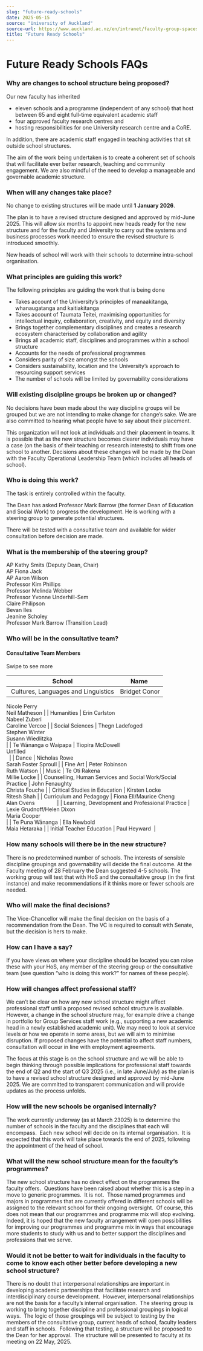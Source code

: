 ```yaml
---
slug: "future-ready-schools"
date: 2025-05-15
source: "University of Auckland"
source-url: https://www.auckland.ac.nz/en/intranet/faculty-group-spaces/arts-education/improvement-transformation/future-ready-schools.html
title: "Future Ready Schools"
---
```


# Future Ready Schools FAQs

### Why are changes to school structure being proposed?

Our new faculty has inherited

- eleven schools and a programme (independent of any school) that host between 65 and eight full-time equivalent academic staff
- four approved faculty research centres and
- hosting responsibilities for one University research centre and a CoRE.

In addition, there are academic staff engaged in teaching activities that sit outside school structures.

The aim of the work being undertaken is to create a coherent set of schools that will facilitate ever better research, teaching and community engagement. We are also mindful of the need to develop a manageable and governable academic structure.

### When will any changes take place?

No change to existing structures will be made until **1 January 2026**.

The plan is to have a revised structure designed and approved by mid-June 2025. This will allow six months to appoint new heads ready for the new structure and for the faculty and University to carry out the systems and business processes work needed to ensure the revised structure is introduced smoothly.

New heads of school will work with their schools to determine intra-school organisation.

### What principles are guiding this work?

The following principles are guiding the work that is being done

- Takes account of the University’s principles of manaakitanga, whanaugatanga and kaitiakitanga
- Takes account of Taumata Teitei, maximising opportunities for intellectual inquiry, collaboration, creativity, and equity and diversity
- Brings together complementary disciplines and creates a research ecosystem characterised by collaboration and agility
- Brings all academic staff, disciplines and programmes within a school structure
- Accounts for the needs of professional programmes
- Considers parity of size amongst the schools
- Considers sustainability, location and the University’s approach to resourcing support services
- The number of schools will be limited by governability considerations

### Will existing discipline groups be broken up or changed?

No decisions have been made about the way discipline groups will be grouped but we are not intending to make change for change’s sake. We are also committed to hearing what people have to say about their placement.

This organization will not look at individuals and their placement in teams. It is possible that as the new structure becomes clearer individuals may have a case (on the basis of their teaching or research interests) to shift from one school to another. Decisions about these changes will be made by the Dean with the Faculty Operational Leadership Team (which includes all heads of school).

### Who is doing this work?

The task is entirely controlled within the faculty.

The Dean has asked Professor Mark Barrow (the former Dean of Education and Social Work) to progress the development. He is working with a steering group to generate potential structures.

There will be tested with a consultative team and available for wider consultation before decision are made.

### What is the membership of the steering group?

AP Kathy Smits (Deputy Dean, Chair)  
AP Fiona Jack  
AP Aaron Wilson  
Professor Kim Phillips  
Professor Melinda Webber  
Professor Yvonne Underhill-Sem  
Claire Philipson  
Bevan Iles  
Jeanine Scholey  
Professor Mark Barrow (Transition Lead)

### Who will be in the consultative team?

#### Consultative Team Members  

Swipe to see more

|  School | Name  |
| --- | --- |
|  Cultures, Languages and Linguistics | Bridget Conor  
Nicole Perry  
Neil Matheson |
| Humanities | Erin Carlston  
Nabeel Zuberi  
Caroline Vercoe |
| Social Sciences | Thegn Ladefoged  
Stephen Winter  
Susann Wiedlitzka  
 |
| Te Wānanga o Waipapa | Tiopira McDowell  
Unfilled  
  |
| Dance | Nicholas Rowe  
Sarah Foster Sproull |
| Fine Art | Peter Robinson  
Ruth Watson |
| Music | Te Oti Rakena  
Millie Locke |
| Counselling, Human Services and Social Work/Social Practice | John Fenaughty  
Christa Fouche |
| Critical Studies in Education | Kirsten Locke  
Ritesh Shah |
| Curriculum and Pedagogy | Fiona Ell/Maurice Cheng  
Alan Ovens               |
| Learning, Development and Professional Practice | Lexie Grudnoff/Helen Dixon  
Maria Cooper                                                              
 |
| Te Puna Wānanga | Ella Newbold  
Maia Hetaraka |
| Initial Teacher Education | Paul Heyward  |

### How many schools will there be in the new structure?

There is no predetermined number of schools. The interests of sensible discipline groupings and governability will decide the final outcome. At the Faculty meeting of 28 February the Dean suggested 4-5 schools. The working group will test that with HoS and the consultative group (in the first instance) and make recommendations if it thinks more or fewer schools are needed.

### Who will make the final decisions?

The Vice-Chancellor will make the final decision on the basis of a recommendation from the Dean. The VC is required to consult with Senate, but the decision is hers to make.

### How can I have a say?

If you have views on where your discipline should be located you can raise these with your HoS, any member of the steering group or the consultative team (see question “who is doing this work?” for names of these people).

### How will changes affect professional staff?

We can’t be clear on how any new school structure might affect professional staff until a proposed revised school structure is available. However, a change in the school structure may, for example drive a change in portfolio for Group Services staff work (e.g., supporting a new academic head in a newly established academic unit). We may need to look at service levels or how we operate in some areas, but we will aim to minimise disruption. If proposed changes have the potential to affect staff numbers, consultation will occur in line with employment agreements.

The focus at this stage is on the school structure and we will be able to begin thinking through possible implications for professional staff towards the end of Q2 and the start of Q3 2025 (i.e., in late June/July) as the plan is to have a revised school structure designed and approved by mid-June 2025. We are committed to transparent communication and will provide updates as the process unfolds.

### How will the new schools be organised internally?

The work currently underway (as at March 23025) is to determine the number of schools in the faculty and the disciplines that each will encompass.  Each new school will decide on its internal organisation.  It is expected that this work will take place towards the end of 2025, following the appointment of the head of school.  

### **What will the new school structure mean for the faculty’s programmes?**

The new school structure has no direct effect on the programmes the faculty offers.  Questions have been raised about whether this is a step in a move to generic programmes.  It is not.  Those named programmes and majors in programmes that are currently offered in different schools will be assigned to the relevant school for their ongoing oversight.  Of course, this does not mean that our programmes and programme mix will stop evolving.  Indeed, it is hoped that the new faculty arrangement will open possibilities for improving our programmes and programme mix in ways that encourage more students to study with us and to better support the disciplines and professions that we serve.

### Would it not be better to wait for individuals in the faculty to come to know each other better before developing a new school structure?

There is no doubt that interpersonal relationships are important in developing academic partnerships that facilitate research and interdisciplinary course development.  However, interpersonal relationships are not the basis for a faculty’s internal organisation.  The steering group is working to bring together discipline and professional groupings in logical ways.  The logic of those groupings will be subject to testing by the members of the consultative group, current heads of school, faculty leaders and staff in schools.  Following that testing, a structure will be proposed to the Dean for her approval.  The structure will be presented to faculty at its meeting on 22 May, 2025.